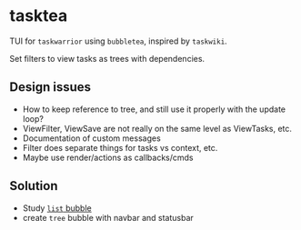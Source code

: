 # tasktea

TUI for `taskwarrior` using `bubbletea`, inspired by `taskwiki`.

Set filters to view tasks as trees with dependencies.

## Design issues

- How to keep reference to tree, and still use it properly with
  the update loop?
- ViewFilter, ViewSave are not really on the same level as ViewTasks, etc.
- Documentation of custom messages
- Filter does separate things for tasks vs context, etc.
- Maybe use render/actions as callbacks/cmds

## Solution

- Study [`list` bubble](/home/x/fd/code/go/references/bubbles/list)
- create `tree` bubble with navbar and statusbar
